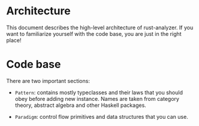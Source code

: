 # Architecture

This document describes the high-level architecture of rust-analyzer.
If you want to familiarize yourself with the code base, you are just in the right place!

# Code base

There are two important sections:

* `Pattern`: contains mostly typeclasses and their laws that you should obey before adding new instance. Names are taken from category theory, abstract algebra and other Haskell packages.

* `Paradigm`: control flow primitives and data structures that you can use.

